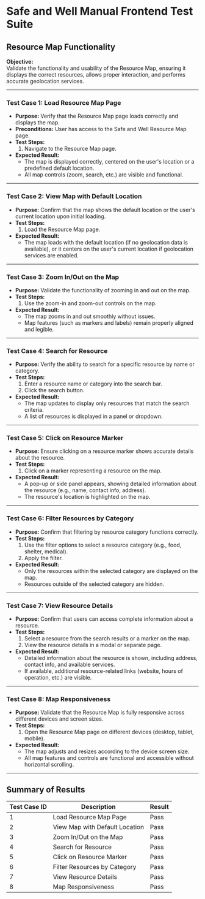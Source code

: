# Safe and Well Manual Frontend Test Suite

## Resource Map Functionality

**Objective:**  
Validate the functionality and usability of the Resource Map, ensuring it displays the correct resources, allows proper interaction, and performs accurate geolocation services.

---

### Test Case 1: Load Resource Map Page

- **Purpose:** Verify that the Resource Map page loads correctly and displays the map.
- **Preconditions:** User has access to the Safe and Well Resource Map page.
- **Test Steps:**
  1. Navigate to the Resource Map page.
- **Expected Result:**
  - The map is displayed correctly, centered on the user's location or a predefined default location.
  - All map controls (zoom, search, etc.) are visible and functional.

---

### Test Case 2: View Map with Default Location

- **Purpose:** Confirm that the map shows the default location or the user's current location upon initial loading.
- **Test Steps:**
  1. Load the Resource Map page.
- **Expected Result:**
  - The map loads with the default location (if no geolocation data is available), or it centers on the user's current location if geolocation services are enabled.

---

### Test Case 3: Zoom In/Out on the Map

- **Purpose:** Validate the functionality of zooming in and out on the map.
- **Test Steps:**
  1. Use the zoom-in and zoom-out controls on the map.
- **Expected Result:**
  - The map zooms in and out smoothly without issues.
  - Map features (such as markers and labels) remain properly aligned and legible.

---

### Test Case 4: Search for Resource

- **Purpose:** Verify the ability to search for a specific resource by name or category.
- **Test Steps:**
  1. Enter a resource name or category into the search bar.
  2. Click the search button.
- **Expected Result:**
  - The map updates to display only resources that match the search criteria.
  - A list of resources is displayed in a panel or dropdown.

---

### Test Case 5: Click on Resource Marker

- **Purpose:** Ensure clicking on a resource marker shows accurate details about the resource.
- **Test Steps:**
  1. Click on a marker representing a resource on the map.
- **Expected Result:**
  - A pop-up or side panel appears, showing detailed information about the resource (e.g., name, contact info, address).
  - The resource's location is highlighted on the map.

---

### Test Case 6: Filter Resources by Category

- **Purpose:** Confirm that filtering by resource category functions correctly.
- **Test Steps:**
  1. Use the filter options to select a resource category (e.g., food, shelter, medical).
  2. Apply the filter.
- **Expected Result:**
  - Only the resources within the selected category are displayed on the map.
  - Resources outside of the selected category are hidden.

---

### Test Case 7: View Resource Details

- **Purpose:** Confirm that users can access complete information about a resource.
- **Test Steps:**
  1. Select a resource from the search results or a marker on the map.
  2. View the resource details in a modal or separate page.
- **Expected Result:**
  - Detailed information about the resource is shown, including address, contact info, and available services.
  - If available, additional resource-related links (website, hours of operation, etc.) are visible.

---

### Test Case 8: Map Responsiveness

- **Purpose:** Validate that the Resource Map is fully responsive across different devices and screen sizes.
- **Test Steps:**
  1. Open the Resource Map page on different devices (desktop, tablet, mobile).
- **Expected Result:**
  - The map adjusts and resizes according to the device screen size.
  - All map features and controls are functional and accessible without horizontal scrolling.

---

## Summary of Results

| Test Case ID | Description                             | Result |
| ------------ | --------------------------------------- | ------ |
| 1            | Load Resource Map Page                  | Pass   |
| 2            | View Map with Default Location          | Pass   |
| 3            | Zoom In/Out on the Map                  | Pass   |
| 4            | Search for Resource                     | Pass   |
| 5            | Click on Resource Marker                | Pass   |
| 6            | Filter Resources by Category            | Pass   |
| 7            | View Resource Details                   | Pass   |
| 8            | Map Responsiveness                      | Pass   |
